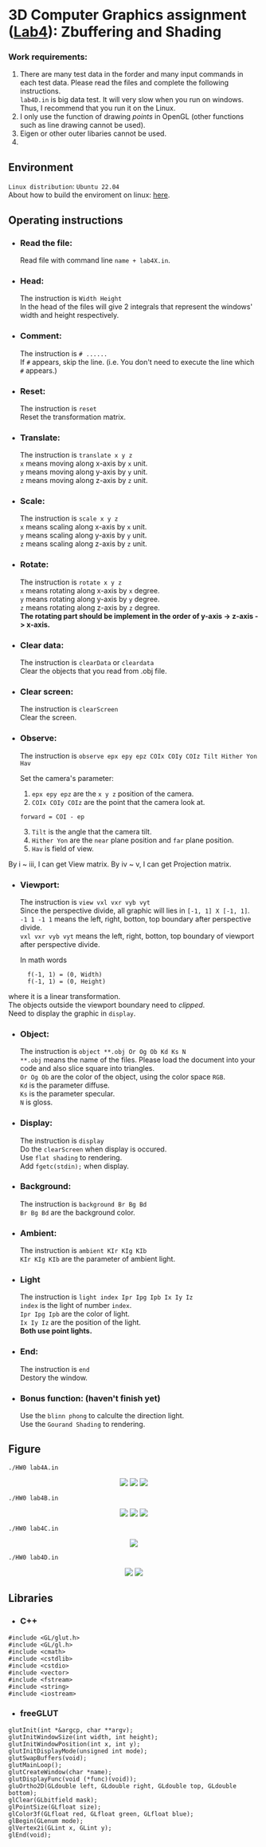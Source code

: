  
# 3D Computer Graphics assignment ([Lab4](https://hackmd.io/@leon890820/r1ceTQ5Dj)): Zbuffering and Shading
### Work requirements:
1. There are many test data in the forder and many input commands in each test data. Please read the files and complete the following instructions. <br> `lab4D.in` is big data test. It will very slow when you run on windows. Thus, I recommend that you run it on the Linux.
1. I only use the function of drawing *points* in OpenGL (other functions such as line drawing cannot be used).
1. Eigen or other outer libaries cannot be used.
2. 
## Environment
`Linux distribution`: `Ubuntu 22.04`<br>
About how to build the enviroment on linux: [here](https://hackmd.io/3xPNjv6kRh2Ml6Ll7Nlw4A).

## Operating instructions
* ### Read the file:
    Read file with command line `name + lab4X.in`.

* ### Head:
    The instruction is `Width Height`<br>
    In the head of the files will give 2 integrals that represent the windows' width and height respectively.

* ### Comment:
    The instruction is `# ......`<br>
    If `#` appears, skip the line. (i.e. You don't need to execute the line which `#` appears.) 

* ### Reset:
    The instruction is `reset`<br>
    Reset the transformation matrix.

* ### Translate:
    The instruction is `translate x y z`<br>
    `x` means moving along x-axis by `x` unit.<br>
    `y` means moving along y-axis by `y` unit.<br>
    `z` means moving along z-axis by `z` unit.

* ### Scale:
    The instruction is `scale x y z`<br>
    `x` means scaling along x-axis by `x` unit.<br>
    `y` means scaling along y-axis by `y` unit.<br>
    `z` means scaling along z-axis by `z` unit.

* ### Rotate:
    The instruction is `rotate x y z`<br>
    `x` means rotating along x-axis by `x` degree.<br>
    `y` means rotating along y-axis by `y` degree.<br>
    `z` means rotating along z-axis by `z` degree.<br>
    **The rotating part should be implement in the order of y-axis -> z-axis -> x-axis.**

* ### Clear data:
    The instruction is `clearData` or `cleardata`<br>
    Clear the objects that you read from .obj file.

* ### Clear screen:
    The instruction is `clearScreen`<br>
    Clear the screen.

* ### Observe:
    The instruction is `observe epx epy epz COIx COIy COIz Tilt Hither Yon Hav`<br>

    Set the camera's parameter:<br>
    1. `epx epy epz` are the `x y z` position of the camera.<br>
    2. `COIx COIy COIz` are the point that the camera look at.<br>

    ```
    forward = COI - ep
    ```
    3. `Tilt` is the angle that the camera tilt.<br>
    4. `Hither Yon` are the `near` plane position and `far` plane position.<br>
    5. `Hav` is field of view.<br>

By i ~ iii, I can get View matrix. By iv ~ v, I can get Projection matrix.
* ### Viewport:
    The instruction is `view vxl vxr vyb vyt`<br>
    Since the perspective divide, all graphic will lies in `[-1, 1] X [-1, 1]`.<br>
    `-1 1 -1 1` means the left, right, botton, top boundary after perspective divide.<br>
    `vxl vxr vyb vyt` means the left, right, botton, top boundary of viewport after perspective divide.<br>

    In math words <br>

        f(-1, 1) = (0, Width)
        f(-1, 1) = (0, Height)
where it is a linear transformation.<br>
The objects outside the viewport boundary need to *clipped*.<br>
Need to display the graphic in `display`.

* ### Object:
    The instruction is `object **.obj Or Og Ob Kd Ks N`<br>
    `**.obj` means the name of the files. Please load the document into your code and also slice square into triangles.<br>
    `Or Og Ob` are the color of the object, using the color space `RGB`.<br>
    `Kd` is the parameter diffuse.<br>
    `Ks` is the parameter specular.<br>
    `N` is gloss.

* ### Display:
    The instruction is `display`<br>
    Do the `clearScreen` when display is occured.<br>
    Use `flat shading` to rendering.<br>
    Add `fgetc(stdin);` when display.


* ### Background:
    The instruction is `background Br Bg Bd`<br>
    `Br Bg Bd` are the background color.

* ### Ambient:
    The instruction is `ambient KIr KIg KIb`<br>
    `KIr KIg KIb` are the parameter of ambient light. 

* ### Light
    The instruction is `light index Ipr Ipg Ipb Ix Iy Iz`<br>
    `index` is the light of number `index`.<br>
    `Ipr Ipg Ipb` are the color of light.<br>
    `Ix Iy Iz` are the position of the light.<br>
    **Both use point lights.**

* ### End:
    The instruction is `end`<br>
    Destory the window.

* ### Bonus function: (haven't finish yet)
    Use the `blinn phong` to calculte the direction light.<br>
    Use the `Gourand Shading` to rendering.

## Figure
```
./HW0 lab4A.in
```
<p align="center">
    <img src="https://github.com/ChenYingShan1114/Zbuffer_and_Shading/blob/db13462c9f0afbaabd0083f695a7cf96ce67018d/figure/lab4A-1.png">
    <img src="https://github.com/ChenYingShan1114/Zbuffer_and_Shading/blob/db13462c9f0afbaabd0083f695a7cf96ce67018d/figure/lab4A-2.png">
    <img src="https://github.com/ChenYingShan1114/Zbuffer_and_Shading/blob/db13462c9f0afbaabd0083f695a7cf96ce67018d/figure/lab4A-3.png">
</p>

```
./HW0 lab4B.in
```
<p align="center">
    <img src="https://github.com/ChenYingShan1114/Zbuffer_and_Shading/blob/db13462c9f0afbaabd0083f695a7cf96ce67018d/figure/lab4B-1.png">
    <img src="https://github.com/ChenYingShan1114/Zbuffer_and_Shading/blob/db13462c9f0afbaabd0083f695a7cf96ce67018d/figure/lab4B-2.png">
    <img src="https://github.com/ChenYingShan1114/Zbuffer_and_Shading/blob/db13462c9f0afbaabd0083f695a7cf96ce67018d/figure/lab4B-3.png">
</p>

```
./HW0 lab4C.in
```
<p align="center">
    <img src="https://github.com/ChenYingShan1114/Zbuffer_and_Shading/blob/db13462c9f0afbaabd0083f695a7cf96ce67018d/figure/lab4C.png">
</p>

```
./HW0 lab4D.in
```
<p align="center">
    <img src="https://github.com/ChenYingShan1114/Zbuffer_and_Shading/blob/db13462c9f0afbaabd0083f695a7cf96ce67018d/figure/lab4D-1.png">
    <img src="https://github.com/ChenYingShan1114/Zbuffer_and_Shading/blob/db13462c9f0afbaabd0083f695a7cf96ce67018d/figure/lab4D-2.png">
</p>

## Libraries
* ### C++
```
#include <GL/glut.h>
#include <GL/gl.h>
#include <cmath>
#include <cstdlib>
#include <cstdio>
#include <vector>
#include <fstream>
#include <string>
#include <iostream>
```

* ### freeGLUT
```
glutInit(int *&argcp, char **argv);
glutInitWindowSize(int width, int height);
glutInitWindowPosition(int x, int y);
glutInitDisplayMode(unsigned int mode);
glutSwapBuffers(void);
glutMainLoop();
glutCreateWindow(char *name);
glutDisplayFunc(void (*func)(void));
gluOrtho2D(GLdouble left, GLdouble right, GLdouble top, GLdouble bottom);
glClear(GLbitfield mask);
glPointSize(GLfloat size);
glColor3f(GLfloat red, GLfloat green, GLfloat blue);
glBegin(GLenum mode);
glVertex2i(GLint x, GLint y);
glEnd(void);
```
